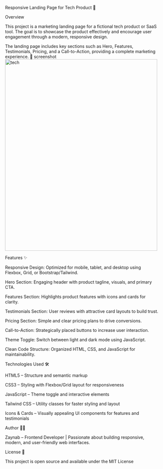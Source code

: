 Responsive Landing Page for Tech Product 🚀

Overview

This project is a marketing landing page for a fictional tech product or SaaS tool. The goal is to showcase the product effectively and encourage user engagement through a modern, responsive design.

The landing page includes key sections such as Hero, Features, Testimonials, Pricing, and a Call-to-Action, providing a complete marketing experience.
📸 screenshot
<img width="500" height="628" alt="tech" src="https://github.com/user-attachments/assets/2722390a-3f02-496f-8f91-a0edfba30b53" />

Features ✨

Responsive Design: Optimized for mobile, tablet, and desktop using Flexbox, Grid, or Bootstrap/Tailwind.

Hero Section: Engaging header with product tagline, visuals, and primary CTA.

Features Section: Highlights product features with icons and cards for clarity.

Testimonials Section: User reviews with attractive card layouts to build trust.

Pricing Section: Simple and clear pricing plans to drive conversions.

Call-to-Action: Strategically placed buttons to increase user interaction.

Theme Toggle: Switch between light and dark mode using JavaScript.

Clean Code Structure: Organized HTML, CSS, and JavaScript for maintainability.

Technologies Used 🛠️

HTML5 – Structure and semantic markup

CSS3 – Styling with Flexbox/Grid layout for responsiveness

JavaScript – Theme toggle and interactive elements

Tailwind CSS – Utility classes for faster styling and layout

Icons & Cards – Visually appealing UI components for features and testimonials

Author 👩‍💻

Zaynab – Frontend Developer | Passionate about building responsive, modern, and user-friendly web interfaces.

License 📄

This project is open source and available under the MIT License
